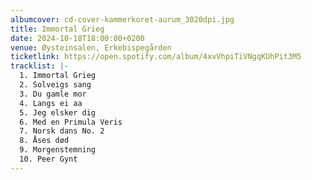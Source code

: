 ```yaml
---
albumcover: cd-cover-kammerkoret-aurum_3020dpi.jpg
title: Immortal Grieg
date: 2024-10-18T18:00:00+0200
venue: Øysteinsalen, Erkebispegården
ticketlink: https://open.spotify.com/album/4xvVhpiTiVNgqKUhPit3M5
tracklist: |-
  1. Immortal Grieg
  2. Solveigs sang
  3. Du gamle mor
  4. Langs ei aa
  5. Jeg elsker dig
  6. Med en Primula Veris
  7. Norsk dans No. 2
  8. Åses død
  9. Morgenstemning
  10. Peer Gynt
---
```

